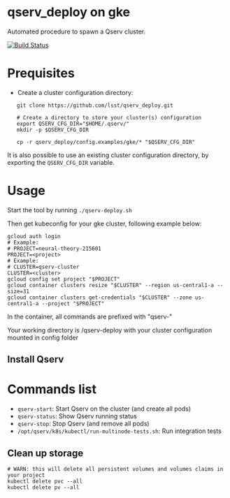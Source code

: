# qserv_deploy on gke

Automated procedure to spawn a Qserv cluster.

[![Build
Status](https://travis-ci.org/lsst/qserv_deploy.svg?branch=master)](https://travis-ci.org/lsst/qserv_deploy)

# Prequisites

* Create a cluster configuration directory:

```shell
   git clone https://github.com/lsst/qserv_deploy.git

   # Create a directory to store your cluster(s) configuration
   export QSERV_CFG_DIR="$HOME/.qserv/"
   mkdir -p $QSERV_CFG_DIR

   cp -r qserv_deploy/config.examples/gke/* "$QSERV_CFG_DIR"
```

It is also possible to use an existing cluster configuration directory, by exporting the `QSERV_CFG_DIR` variable.

# Usage

Start the tool by running `./qserv-deploy.sh`

Then get kubeconfig for your gke cluster, following example below:

```
gcloud auth login
# Example:
# PROJECT=neural-theory-215601
PROJECT=<project>
# Example:
# CLUSTER=qserv-cluster
CLUSTER=<cluster>
gcloud config set project "$PROJECT"
gcloud container clusters resize "$CLUSTER" --region us-central1-a --size=31
gcloud container clusters get-credentials "$CLUSTER" --zone us-central1-a --project "$PROJECT"
```

In the container, all commands are prefixed with "qserv-"


Your working directory is /qserv-deploy with your cluster configuration mounted in config folder

## Install Qserv

# Commands list

* `qserv-start`: Start Qserv on the cluster (and create all pods)
* `qserv-status`: Show Qserv running status
* `qserv-stop`: Stop Qserv (and remove all pods)
* `/opt/qserv/k8s/kubectl/run-multinode-tests.sh`: Run integration tests

## Clean up storage

```
# WARN: this will delete all persistent volumes and volumes claims in your project
kubectl delete pvc --all
kubectl delete pv --all
```

